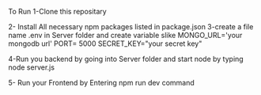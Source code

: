 To Run 
1-Clone this repositary

2- Install All necessary npm packages listed in package.json
3-create  a file name .env in Server folder and create variable slike MONGO_URL='your mongodb url'
PORT= 5000
SECRET_KEY="your secret key"

4-Run you backend by going into Server folder and start node by typing node server.js

5- Run your Frontend by Entering npm run dev command
